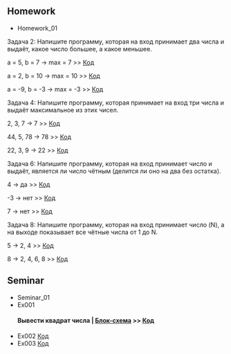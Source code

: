 ## Homework
  - Homework_01

Задача 2: Напишите программу, которая на вход принимает два числа и выдаёт, какое число большее, а какое меньшее.

a = 5, b = 7 -> max = 7 >> [Код](Homework/Homework_01/Ex01/Program.cs)

a = 2, b = 10 -> max = 10 >> [Код](Homework/Homework_01/Ex01_2/Program.cs)

a = -9, b = -3 -> max = -3 >> [Код](Homework/Homework_01/Ex01_3/Program.cs)

Задача 4: Напишите программу, которая принимает на вход три числа и выдаёт максимальное из этих чисел.

2, 3, 7 -> 7 >> [Код](Homework/Homework_01/Ex02/Program.cs)

44, 5, 78 -> 78 >> [Код](Homework/Homework_01/Ex02_2/Program.cs)

22, 3, 9 -> 22 >> [Код](Homework/Homework_01/Ex02_3/Program.cs)

Задача 6: Напишите программу, которая на вход принимает число и выдаёт, является ли число чётным (делится ли оно на два без остатка).

4 -> да >> [Код](Homework/Homework_01/Ex03/Program.cs)

-3 -> нет >> [Код](Homework/Homework_01/Ex03_2/Program.cs)

7 -> нет >> [Код](Homework/Homework_01/Ex03_3/Program.cs)

Задача 8: Напишите программу, которая на вход принимает число (N), а на выходе показывает все чётные числа от 1 до N.

5 -> 2, 4 >> [Код](Homework/Homework_01/Ex04/Program.cs)

8 -> 2, 4, 6, 8 >> [Код](Homework/Homework_01/Ex04_2/Program.cs)


## Seminar
  - Seminar_01
- Ex001 
  #### Вывести квадрат числа | [Блок-схема](Seminar/Seminar_01/Ex001/diagram.drawio.png) >> [Код](Seminar/Seminar_01/Ex001/Program.cs)
- Ex002 [Код](Seminar/Seminar_01/Ex002/Program.cs)
- Ex003 [Код](Seminar/Seminar_01/Ex003/Program.cs)
  

